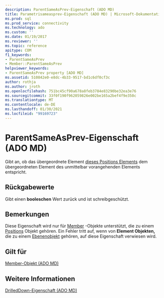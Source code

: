 ```yaml
---
description: ParentSameAsPrev-Eigenschaft (ADO MD)
title: Parametrisameasprev-Eigenschaft (ADO MD) | Microsoft-Dokumentation
ms.prod: sql
ms.prod_service: connectivity
ms.technology: ado
ms.custom: ''
ms.date: 01/19/2017
ms.reviewer: ''
ms.topic: reference
apitype: COM
f1_keywords:
- ParentSameAsPrev
- Member::ParentSameAsPrev
helpviewer_keywords:
- ParentSameAsPrev property [ADO MD]
ms.assetid: 510842e0-e8dc-4b33-9517-bd1c6df0cf3c
author: rothja
ms.author: jroth
ms.openlocfilehash: 751bc45cf90a678a8feb3784e83290be32ea3e76
ms.sourcegitcommit: 33f0f190f962059826e002be165a2bef4f9e350c
ms.translationtype: MT
ms.contentlocale: de-DE
ms.lasthandoff: 01/30/2021
ms.locfileid: "99169723"
---
```

# <a name="parentsameasprev-property-ado-md"></a>ParentSameAsPrev-Eigenschaft (ADO MD)
Gibt an, ob das übergeordnete Element [dieses Positions Elements](./member-object-ado-md.md) dem übergeordneten Element des unmittelbar vorangehenden Elements entspricht.  
  
## <a name="return-values"></a>Rückgabewerte  
 Gibt einen **booleschen** Wert zurück und ist schreibgeschützt.  
  
## <a name="remarks"></a>Bemerkungen  
 Diese Eigenschaft wird nur für [Member](./member-object-ado-md.md) -Objekte unterstützt, die zu einem [Positions](./position-object-ado-md.md) Objekt gehören. Ein Fehler tritt auf, wenn von **Element Objekten,** die zu einem [Ebenenobjekt](./level-object-ado-md.md) gehören, auf diese Eigenschaft verwiesen wird.  
  
## <a name="applies-to"></a>Gilt für  
 [Member-Objekt (ADO MD)](./member-object-ado-md.md)  
  
## <a name="see-also"></a>Weitere Informationen  
 [DrilledDown-Eigenschaft (ADO MD)](./drilleddown-property-ado-md.md)